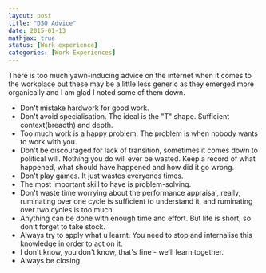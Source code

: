 ```yaml
---
layout: post
title: "DSO Advice"
date: 2015-01-13
mathjax: true
status: [Work experience]
categories: [Work Experiences]
---
```


There is too much yawn-inducing advice on the internet when it comes to the workplace but these may be a little less generic as they emerged more organically and I am glad I noted some of them down.

* Don't mistake hardwork for good work.
* Don't avoid specialisation. The ideal is the "T" shape. Sufficient context(breadth) and depth. 
* Too much work is a happy problem. The problem is when nobody wants to work with you.
* Don't be discouraged for lack of transition, sometimes it comes down to political will. Nothing
you do will ever be wasted. Keep a record of what happened, what should have happened and how
did it go wrong.
* Don't play games. It just wastes everyones times.
* The most important skill to have is problem-solving.
* Don't waste time worrying about the performance appraisal, really, ruminating over one cycle is
sufficient to understand it, and ruminating over two cycles is too much.
* Anything can be done with enough time and effort. But life is short, so don't forget to take
stock.
* Always try to apply what u learnt. You need to stop and internalise this knowledge in order to
act on it.
* I don't know, you don't know, that's fine - we'll learn together.
* Always be closing.
